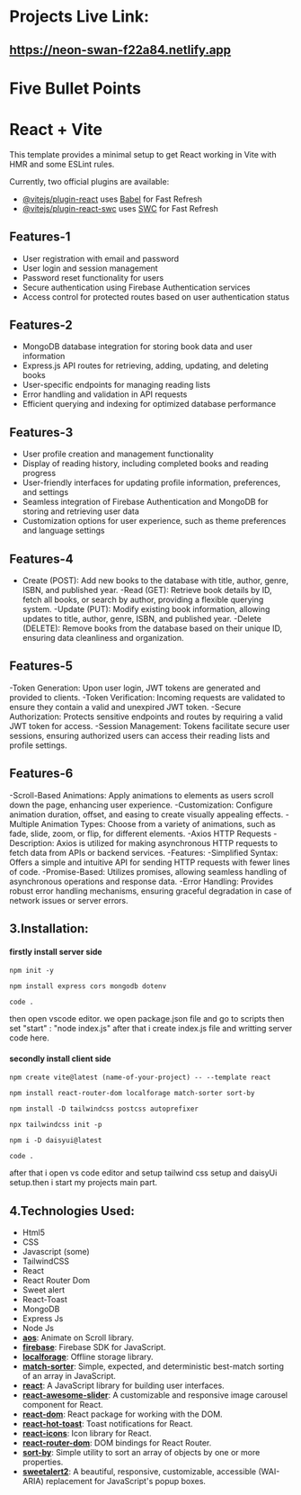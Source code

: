 # Projects Live Link: 
## https://neon-swan-f22a84.netlify.app


# Five  Bullet Points
# React + Vite

This template provides a minimal setup to get React working in Vite with HMR and some ESLint rules.

Currently, two official plugins are available:

- [@vitejs/plugin-react](https://github.com/vitejs/vite-plugin-react/blob/main/packages/plugin-react/README.md) uses [Babel](https://babeljs.io/) for Fast Refresh
- [@vitejs/plugin-react-swc](https://github.com/vitejs/vite-plugin-react-swc) uses [SWC](https://swc.rs/) for Fast Refresh


<!-- my website feature  -->



## Features-1

- User registration with email and password
- User login and session management
- Password reset functionality for users
- Secure authentication using Firebase Authentication services
- Access control for protected routes based on user authentication status


## Features-2

- MongoDB database integration for storing book data and user information
- Express.js API routes for retrieving, adding, updating, and deleting books
- User-specific endpoints for managing reading lists
- Error handling and validation in API requests
- Efficient querying and indexing for optimized database performance



## Features-3

- User profile creation and management functionality
- Display of reading history, including completed books and reading progress
- User-friendly interfaces for updating profile information, preferences, and settings
- Seamless integration of Firebase Authentication and MongoDB for storing and retrieving user data
- Customization options for user experience, such as theme preferences and language settings


## Features-4
- Create (POST): Add new books to the database with title, author, genre, ISBN, and published year.
-Read (GET): Retrieve book details by ID, fetch all books, or search by author, providing a flexible querying system.
-Update (PUT): Modify existing book information, allowing updates to title, author, genre, ISBN, and published year.
-Delete (DELETE): Remove books from the database based on their unique ID, ensuring data cleanliness and organization.


## Features-5
-Token Generation: Upon user login, JWT tokens are generated and provided to clients.
-Token Verification: Incoming requests are validated to ensure they contain a valid and unexpired JWT token.
-Secure Authorization: Protects sensitive endpoints and routes by requiring a valid JWT token for access.
-Session Management: Tokens facilitate secure user sessions, ensuring authorized users can access their reading lists and profile settings.


## Features-6
-Scroll-Based Animations: Apply animations to elements as users scroll down the page, enhancing user experience.
-Customization: Configure animation duration, offset, and easing to create visually appealing effects.
-Multiple Animation Types: Choose from a variety of animations, such as fade, slide, zoom, or flip, for different elements.
-Axios HTTP Requests
-Description: Axios is utilized for making asynchronous HTTP requests to fetch data from APIs or backend services.
-Features:
-Simplified Syntax: Offers a simple and intuitive API for sending HTTP requests with fewer lines of code.
-Promise-Based: Utilizes promises, allowing seamless handling of asynchronous operations and response data.
-Error Handling: Provides robust error handling mechanisms, ensuring graceful degradation in case of network issues or server errors.

## 3.Installation:
#### firstly install server side 
<div class="mockup-code">
  <pre data-prefix="$"><code>npm init -y</code></pre>
  <pre data-prefix="$"><code>npm install express cors mongodb dotenv</code></pre>
  <pre data-prefix="$"><code>code .</code></pre>
</div>

then open vscode editor. we open package.json file and go to scripts then set "start" : "node index.js"
after that i create index.js file and writting server code here.

#### secondly install client side 
<div class="mockup-code">
  <pre data-prefix="$"><code>npm create vite@latest (name-of-your-project) -- --template react</code></pre>
  <pre data-prefix="$"><code>npm install react-router-dom localforage match-sorter sort-by</code></pre>
  <pre data-prefix="$"><code>npm install -D tailwindcss postcss autoprefixer</code></pre>
  <pre data-prefix="$"><code>npx tailwindcss init -p</code></pre>
  <pre data-prefix="$"><code>npm i -D daisyui@latest</code></pre>
  <pre data-prefix="$"><code>code .</code></pre>
</div>

after that i open vs code editor and setup tailwind css setup and daisyUi setup.then i start my projects main part.


## 4.Technologies Used:
- Html5
- CSS 
- Javascript (some) 
- TailwindCSS 
- React 
- React Router Dom
- Sweet alert
- React-Toast
- MongoDB
- Express Js
- Node Js
- **[aos](https://www.npmjs.com/package/aos)**: Animate on Scroll library.
- **[firebase](https://www.npmjs.com/package/firebase)**: Firebase SDK for JavaScript.
- **[localforage](https://www.npmjs.com/package/localforage)**: Offline storage library.
- **[match-sorter](https://www.npmjs.com/package/match-sorter)**: Simple, expected, and deterministic best-match sorting of an array in JavaScript.
- **[react](https://www.npmjs.com/package/react)**: A JavaScript library for building user interfaces.
- **[react-awesome-slider](https://www.npmjs.com/package/react-awesome-slider)**: A customizable and responsive image carousel component for React.
- **[react-dom](https://www.npmjs.com/package/react-dom)**: React package for working with the DOM.
- **[react-hot-toast](https://www.npmjs.com/package/react-hot-toast)**: Toast notifications for React.
- **[react-icons](https://www.npmjs.com/package/react-icons)**: Icon library for React.
- **[react-router-dom](https://www.npmjs.com/package/react-router-dom)**: DOM bindings for React Router.
- **[sort-by](https://www.npmjs.com/package/sort-by)**: Simple utility to sort an array of objects by one or more properties.
- **[sweetalert2](https://www.npmjs.com/package/sweetalert2)**: A beautiful, responsive, customizable, accessible (WAI-ARIA) replacement for JavaScript's popup boxes.



